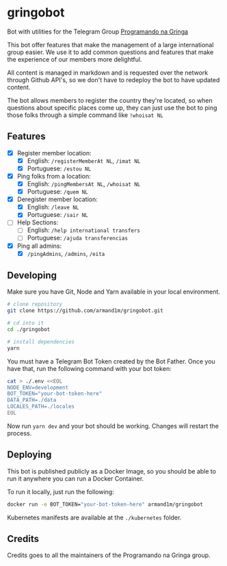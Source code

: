 # gringobot

Bot with utilities for the Telegram Group [Programando na Gringa](https://go.d1m.dev/png)

This bot offer features that make the management of a large international group easier. We use it to add common questions and features that make the experience of our members more delightful.

All content is managed in markdown and is requested over the network through Github API's, so we don't have to redeploy the bot to have updated content.

The bot allows members to register the country they're located, so when questions about specific places come up, they can just use the bot to ping those folks through a simple command like `!whoisat NL`

## Features

 - [x] Register member location:
    - [x] English: `/registerMemberAt NL`, `/imat NL`
    - [x] Portuguese: `/estou NL`
 - [x] Ping folks from a location:
    - [x] English: `/pingMembersAt NL`, `/whoisat NL`
    - [x] Portuguese: `/quem NL`
 - [x] Deregister member location:
    - [x] English: `/leave NL`
    - [x] Portuguese: `/sair NL`
 - [ ] Help Sections:
    - [ ] English: `/help international transfers`
    - [ ] Portuguese: `/ajuda transferencias`
 - [x] Ping all admins:
    - [x] `/pingAdmins`, `/admins`, `/eita`

## Developing

Make sure you have Git, Node and Yarn available in your local environment.

```sh
# clone repository
git clone https://github.com/armand1m/gringobot.git

# cd into it
cd ./gringobot

# install dependencies
yarn
```

You must have a Telegram Bot Token created by the Bot Father. Once you have that, run the following command with your bot token:

```sh
cat > ./.env <<EOL
NODE_ENV=development
BOT_TOKEN="your-bot-token-here"
DATA_PATH=./data
LOCALES_PATH=./locales
EOL
```

Now run `yarn dev` and your bot should be working. Changes will restart the process.

## Deploying

This bot is published publicly as a Docker Image, so you should be able to run it anywhere you can run a Docker Container.

To run it locally, just run the following:

```sh
docker run -e BOT_TOKEN="your-bot-token-here" armand1m/gringobot
```

Kubernetes manifests are available at the `./kubernetes` folder.

## Credits

Credits goes to all the maintainers of the Programando na Gringa group.
